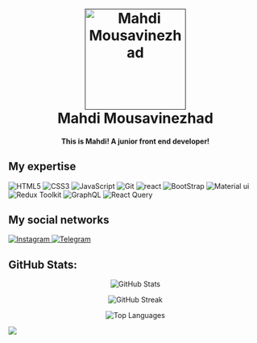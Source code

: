 
<h1 align="center">
  <br>
  <a href=""><img src="https://s31.picofile.com/file/8474260934/_2dc6c760_b5a1_4d92_91b4_53c63c743601_removebg_preview.png" alt="Mahdi Mousavinezhad" width="200"></a>
  <br>
  Mahdi Mousavinezhad
</h1>

<h4 align="center">This is Mahdi! A junior front end developer!</h4>

## My expertise

<p>

<img alt="HTML5" src="https://img.shields.io/badge/Html5-%23E34F26.svg?style=for-the-badge&logo=html5&logoColor=white" />
<img alt="CSS3" src="https://img.shields.io/badge/Css3-%231572B6.svg?style=for-the-badge&logo=css3&logoColor=white" />
<img alt="JavaScript" src="https://img.shields.io/badge/Javascript-%23323330.svg?style=for-the-badge&logo=javascript&logoColor=%23F7DF1E" />
<img alt="Git" src="https://img.shields.io/badge/Git-%23F05033.svg?style=for-the-badge&logo=git&logoColor=white" />
<img alt="react" src="https://img.shields.io/badge/React-%2320232a.svg?style=for-the-badge&logo=react&logoColor=%2361DAFB" />
<img alt="BootStrap" src="https://img.shields.io/badge/Bootstrap-8A2BE2.svg?style=for-the-badge&logo=bootstrap&logoColor=red" />
<img alt="Material ui" src="https://img.shields.io/badge/-Material ui-%23007ACC?style=for-the-badge&logo=graphql&logoColor=white" />
<img alt="Redux Toolkit" src="https://img.shields.io/badge/Redux_Toolkit-764ABC?style=for-the-badge&logo=redux&logoColor=white" />
<img alt="GraphQL" src="https://img.shields.io/badge/-GraphQL-E10098?style=for-the-badge&logo=graphql&logoColor=white" />
<img alt="React Query" src="https://img.shields.io/badge/React_Query-FF4154?style=for-the-badge&logo=react-query&logoColor=white" />
  

</p>


## My social networks
<a href="https://www.instagram.com/https_mahdix">
    <img alt="Instagram" src="https://img.shields.io/badge/Instagram-%23E4405F.svg?style=for-the-badge&logo=Instagram&logoColor=white" />
</a>
<!-- <a href="">
    <img alt="YouTube" src="https://img.shields.io/badge/YouTube-%23FF0000.svg?style=for-the-badge&logo=YouTube&logoColor=white" />
</a> -->
<a href="https://t.me/BIGsMahdi">
    <img alt="Telegram" src="https://img.shields.io/badge/Telegram-2CA5E0?style=for-the-badge&logo=telegram&logoColor=white" />
</a>


## GitHub Stats:
<p align="center">
  <img src="https://github-readme-stats.vercel.app/api?username=BIGsMahdiz&show_icons=true&theme=radical" alt="GitHub Stats" />
</p>

<p align="center">
  <img src="https://streak-stats.demolab.com?user=BIGsMahdiz&theme=radical" alt="GitHub Streak" />
</p>

<p align="center">
  <img src="https://github-readme-stats.vercel.app/api/top-langs/?username=BIGsMahdiz&layout=compact&theme=radical" alt="Top Languages" />
</p>

<a href="https://visitcount.itsvg.in">
  <img src="https://visitcount.itsvg.in/api?id=BIGsMahdiz&label=Profile%20Views&color=6&icon=0&pretty=false" />
</a>

